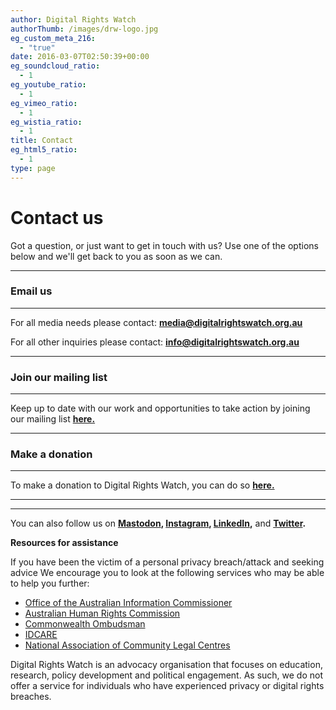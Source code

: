 ```yaml
---
author: Digital Rights Watch
authorThumb: /images/drw-logo.jpg
eg_custom_meta_216:
  - "true"
date: 2016-03-07T02:50:39+00:00
eg_soundcloud_ratio:
  - 1
eg_youtube_ratio:
  - 1
eg_vimeo_ratio:
  - 1
eg_wistia_ratio:
  - 1
title: Contact
eg_html5_ratio:
  - 1
type: page
---
```

# Contact us

Got a question, or just want to get in touch with us? Use one of the options below and we'll get back to you as soon as we can.

- - -

### Email us

- - -

For all media needs please contact: **[media@digitalrightswatch.org.au](mailto:malito:media@digitalrightswatch.org.au)**

For all other inquiries please contact: **[info@digitalrightswatch.org.au](mailto:info@digitalrightswatch.org.au)**

- - -

### Join our mailing list

- - -

Keep up to date with our work and opportunities to take action by joining our mailing list **[here.](https://actionnetwork.org/forms/site-sign-up)**

- - -

### Make a donation

- - -

To make a donation to Digital Rights Watch, you can do so **[here.](http://www.donate.digitalrightswatch.org.au)**

- - -

- - -

You can also follow us on **[Mastodon](https://aus.social/@drwaus), [Instagram](https://www.instagram.com/drwaus/), [LinkedIn](https://www.linkedin.com/company/drwaus),** and **[Twitter](http://www.twitter.com/drwaus).**

**Resources for assistance**

If you have been the victim of a personal privacy breach/attack and seeking advice We encourage you to look at the following services who may be able to help you further:

* [Office of the Australian Information Commissioner](https://www.oaic.gov.au/)
* [Australian Human Rights Commission](https://www.humanrights.gov.au/)
* [Commonwealth Ombudsman](http://www.ombudsman.gov.au/)
* [IDCARE](https://www.idcare.org/)
* [National Association of Community Legal Centres](http://www.naclc.org.au/)

Digital Rights Watch is an advocacy organisation that focuses on education, research, policy development and political engagement. As such, we do not offer a service for individuals who have experienced privacy or digital rights breaches.
